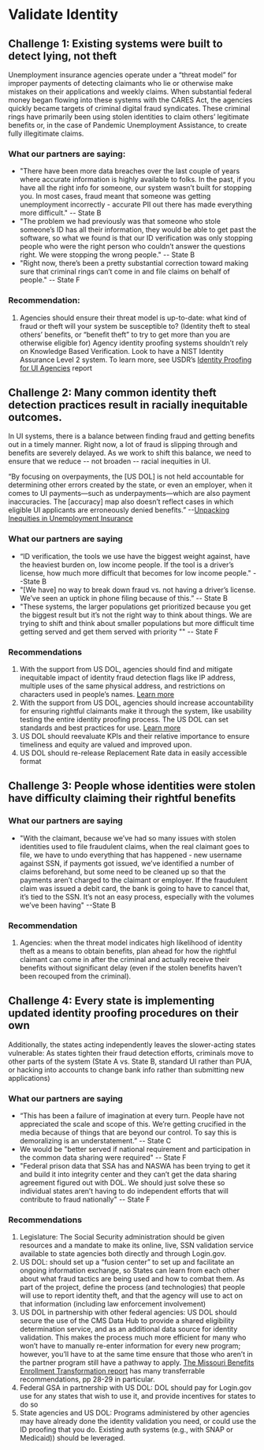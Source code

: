 # Validate Identity

## Challenge 1: Existing systems were built to detect lying, not theft

Unemployment insurance agencies operate under a “threat model” for improper payments of detecting claimants who lie or otherwise make mistakes on their applications and weekly claims. When substantial federal money began flowing into these systems with the CARES Act, the agencies quickly became targets of criminal digital fraud syndicates. These criminal rings have primarily been using stolen identities to claim others’ legitimate benefits or, in the case of Pandemic Unemployment Assistance, to create fully illegitimate claims. 

### What our partners are saying:

* "There have been more data breaches over the last couple of years where accurate information is highly available to folks. In the past, if you have all the right info for someone, our system wasn’t built for stopping you. In most cases, fraud meant that someone was getting unemployment incorrectly - accurate PII out there has made everything more difficult." -- State B
* "The problem we had previously was that someone who stole someone’s ID has all their information, they would be able to get past the software, so what we found is that our ID verification was only stopping people who were the right person who couldn’t answer the questions right. We were stopping the wrong people." -- State B
* "Right now, there’s been a pretty substantial correction toward making sure that criminal rings can’t come in and file claims on behalf of people." -- State F

### Recommendation: 

1. Agencies should ensure their threat model is up-to-date:  what kind of fraud or theft will your system be susceptible to? (Identity theft to steal others’ benefits, or “benefit theft” to try to get more than you are otherwise eligible for) Agency identity proofing systems shouldn’t rely on Knowledge Based Verification. Look to have a NIST Identity Assurance Level 2 system. To learn more, see USDR’s [Identity Proofing for UI Agencies](https://usdr.gitbook.io/unemployment-insurance-modernization/identity-proofing-vendor-comparison/identity-proofing-vendor-comparison) report

## Challenge 2: Many common identity theft detection practices result in racially inequitable outcomes.

In UI systems, there is a balance between finding fraud and getting benefits out in a timely manner. Right now, a lot of fraud is slipping through and benefits are severely delayed. As we work to shift this balance, we need to ensure that we reduce -- not broaden -- racial inequities in UI.

“By focusing on overpayments, the \[US DOL] is not held accountable for determining other errors created by the state, or even an employer, when it comes to UI payments—such as underpayments—which are also payment inaccuracies. The \[accuracy] map also doesn’t reflect cases in which eligible UI applicants are erroneously denied benefits.” --[Unpacking Inequities in Unemployment Insurance](https://www.newamerica.org/pit/reports/unpacking-inequities-unemployment-insurance/a-focus-on-fraud-over-accessibility-the-punitive-design-of-ui)

### What our partners are saying

* “ID verification, the tools we use have the biggest weight against, have the heaviest burden on, low income people. If the tool is a driver’s license, how much more difficult that becomes for low income people." --State B
* "\[We have] no way to break down fraud vs. not having a driver’s license. We’ve seen an uptick in phone filing because of this.”  -- State B
* "These systems, the larger populations get prioritized because you get the biggest result but it’s not the right way to think about things. We are trying to shift and think about smaller populations but more difficult time getting served and get them served with priority "" -- State F

### Recommendations

1. With the support from US DOL, agencies should find and mitigate inequitable impact of identity fraud detection flags like IP address, multiple uses of the same physical address, and restrictions on characters used in people’s names. [Learn more](https://usdr.gitbook.io/unemployment-insurance-modernization/identity-proofing-vendor-comparison/race-and-inequity-in-identity-proofing-methods/recommendation-1-find-and-mitigate-inequitable-impact-of-identity-fraud-detection-flags)
2. With the support from US DOL, agencies should increase accountability for ensuring rightful claimants make it through the system, like usability testing the entire identity proofing process. The US DOL can set standards and best practices for use. [Learn more](https://usdr.gitbook.io/unemployment-insurance-modernization/identity-proofing-vendor-comparison/race-and-inequity-in-identity-proofing-methods/recommendation-2-increase-accountability-for-ensuring-rightful-claimants-make-it-through-the-system)
3. US DOL should reevaluate KPIs and their relative importance to ensure timeliness and equity are valued and improved upon.
4. US DOL should re-release Replacement Rate data in easily accessible format 

## Challenge 3: People whose identities were stolen have difficulty claiming their rightful benefits

### What our partners are saying

* "With the claimant, because we’ve had so many issues with stolen identities used to file fraudulent claims, when the real claimant goes to file, we have to undo everything that has happened - new username against SSN, if payments got issued, we’ve identified a number of claims beforehand, but some need to be cleaned up so that the payments aren’t charged to the claimant or employer. If the fraudulent claim was issued a debit card, the bank is going to have to cancel that, it’s tied to the SSN. It’s not an easy process, especially with the volumes we’ve been having" --State B

### Recommendation

1. Agencies: when the threat model indicates high likelihood of identity theft as a means to obtain benefits, plan ahead for how the rightful claimant can come in after the criminal and actually receive their benefits without significant delay (even if the stolen benefits haven’t been recouped from the criminal).

## Challenge 4: Every state is implementing updated identity proofing procedures on their own

Additionally, the states acting independently leaves the slower-acting states vulnerable: As states tighten their fraud detection efforts, criminals move to other parts of the system (State A vs. State B, standard UI rather than PUA, or hacking into accounts to change bank info rather than submitting new applications)

### What our partners are saying

* “This has been a failure of imagination at every turn. People have not appreciated the scale and scope of this. We’re getting crucified in the media because of things that are beyond our control. To say this is demoralizing is an understatement.” -- State C
* We would be "better served if national requirement and participation in the common data sharing were required" -- State F
* "Federal prison data that SSA has and NASWA has been trying to get it and build it into integrity center and they can’t get the data sharing agreement figured out with DOL. We should just solve these so individual states aren’t having to do independent efforts that will contribute to fraud nationally" -- State F

### Recommendations

1. Legislature: The Social Security administration should be given resources and a mandate to make its online, live, SSN validation service available to state agencies both directly and through Login.gov.
2. US DOL: should set up a “fusion center” to set up and facilitate an ongoing information exchange, so States can learn from each other about what fraud tactics are being used and how to combat them. As part of the project, define the process (and technologies) that people will use to report identity theft, and that the agency will use to act on that information (including law enforcement involvement)
3. US DOL in partnership with other federal agencies: US DOL should secure the use of the CMS Data Hub to provide a shared eligibility determination service, and as an additional data source for identity validation. This makes the process much more efficient for many who won’t have to manually re-enter information for every new program; however, you’ll have to at the same time ensure that those who aren’t in the partner program still have a pathway to apply. [The Missouri Benefits Enrollment Transformation report](https://dss.mo.gov/docs/civilla-missouri-research-report.pdf) has many transferrable recommendations, pp 28-29 in particular.
4. Federal GSA in partnership with US DOL: DOL should pay for Login.gov use for any states that wish to use it, and provide incentives for states to do so
5. State agencies and US DOL: Programs administered by other agencies may have already done the identity validation you need, or could use the ID proofing that you do. Existing auth systems (e.g., with SNAP or Medicaid)) should be leveraged.
